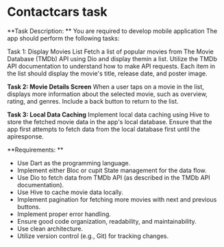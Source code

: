 # Contactcars task

**Task Description: **
You are required to develop mobile application The app should perform the following tasks:

Task 1: Display Movies List
Fetch a list of popular movies from The Movie Database (TMDb) API using Dio and display themin a
list. Utilize the TMDb API documentation to understand how to make API requests. Each item in the
list should display the movie's title, release date, and poster image.

**Task 2: Movie Details Screen**
When a user taps on a movie in the list, displays more information about the selected movie, such as
overview, rating, and genres. Include a back button to return to the list.

**Task 3: Local Data Caching**
Implement local data caching using Hive to store the fetched movie data in the app's local database.
Ensure that the app first attempts to fetch data from the local database first until the apiresponse.

**Requirements: **
- Use Dart as the programming language.
- Implement either Bloc or cupit State management for the data flow.
- Use Dio to fetch data from TMDb API (as described in the TMDb API documentation).
- Use Hive to cache movie data locally.
- Implement pagination for fetching more movies with next and previous buttons.
- Implement proper error handling.
- Ensure good code organization, readability, and maintainability.
- Use clean architecture.
- Utilize version control (e.g., Git) for tracking changes.


